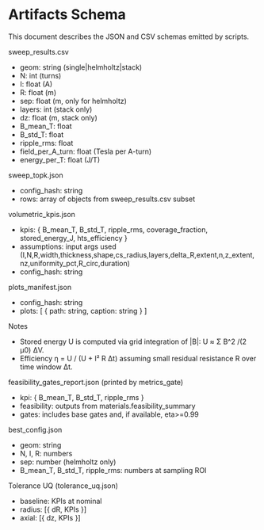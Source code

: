 # Artifacts Schema

This document describes the JSON and CSV schemas emitted by scripts.

sweep_results.csv
- geom: string (single|helmholtz|stack)
- N: int (turns)
- I: float (A)
- R: float (m)
- sep: float (m, only for helmholtz)
- layers: int (stack only)
- dz: float (m, stack only)
- B_mean_T: float
- B_std_T: float
- ripple_rms: float
- field_per_A_turn: float (Tesla per A-turn)
- energy_per_T: float (J/T)

sweep_topk.json
- config_hash: string
- rows: array of objects from sweep_results.csv subset

volumetric_kpis.json
- kpis: { B_mean_T, B_std_T, ripple_rms, coverage_fraction, stored_energy_J, hts_efficiency }
- assumptions: input args used (I,N,R,width,thickness,shape,cs_radius,layers,delta_R,extent,n,z_extent,nz,uniformity_pct,R_circ,duration)
- config_hash: string

plots_manifest.json
- config_hash: string
- plots: [ { path: string, caption: string } ]

Notes
- Stored energy U is computed via grid integration of |B|: U ≈ Σ B^2 /(2 μ0) ΔV.
- Efficiency η = U / (U + I² R Δt) assuming small residual resistance R over time window Δt.

feasibility_gates_report.json (printed by metrics_gate)
- kpi: { B_mean_T, B_std_T, ripple_rms }
- feasibility: outputs from materials.feasibility_summary
- gates: includes base gates and, if available, eta>=0.99

best_config.json
- geom: string
- N, I, R: numbers
- sep: number (helmholtz only)
- B_mean_T, B_std_T, ripple_rms: numbers at sampling ROI

Tolerance UQ (tolerance_uq.json)
- baseline: KPIs at nominal
- radius: [{ dR, KPIs }]
- axial: [{ dz, KPIs }]

